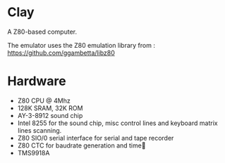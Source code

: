 Clay
====

A Z80-based computer.

The emulator uses the Z80 emulation library from : https://github.com/ggambetta/libz80

Hardware
====

- Z80 CPU @ 4Mhz
- 128K SRAM, 32K ROM
- AY-3-8912 sound chip
- Intel 8255 for the sound chip, misc control lines and keyboard matrix lines scanning.
- Z80 SIO/0 serial interface for serial and tape recorder
- Z80 CTC for baudrate generation and time
- TMS9918A
